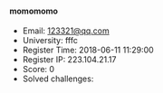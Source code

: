 #### momomomo  

* Email: 123321@qq.com  
* University: fffc  
* Register Time: 2018-06-11 11:29:00  
* Register IP: 223.104.21.17  
* Score: 0  
* Solved challenges: 
